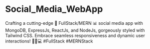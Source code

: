 # Social_Media_WebApp
Crafting a cutting-edge 🚀 FullStack/MERN 📊 social media app with MongoDB, ExpressJs, ReactJs, and NodeJs, gorgeously styled with Tailwind CSS. Embrace seamless responsiveness and dynamic user interactions! 🎉🔥💻 #FullStack #MERNStack
